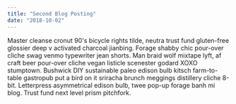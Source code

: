 ```yaml
---
title: "Second Blog Posting"
date: "2018-10-02"
---
```


Master cleanse cronut 90's bicycle rights tilde, neutra trust fund gluten-free glossier deep v activated charcoal jianbing. Forage shabby chic pour-over cliche swag venmo typewriter jean shorts. Man braid wolf mixtape lyft, af craft beer pour-over cliche vegan listicle scenester godard XOXO stumptown.<!-- end --> Bushwick DIY sustainable paleo edison bulb kitsch farm-to-table gastropub put a bird on it sriracha brunch meggings distillery cliche 8-bit. Letterpress asymmetrical edison bulb, twee pop-up forage banh mi blog. Trust fund next level prism pitchfork.


